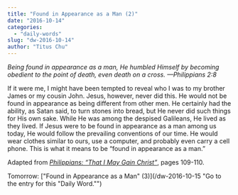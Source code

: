 ```yaml
---
title: "Found in Appearance as a Man (2)"
date: "2016-10-14"
categories: 
  - "daily-words"
slug: "dw-2016-10-14"
author: "Titus Chu"
---
```


_Being found in appearance as a man, He humbled Himself by becoming obedient to the point of death, even death on a cross._ _—Philippians 2:8_

If it were me, I might have been tempted to reveal who I was to my brother James or my cousin John. Jesus, however, never did this. He would not be found in appearance as being different from other men. He certainly had the ability, as Satan said, to turn stones into bread, but He never did such things for His own sake. While He was among the despised Galileans, He lived as they lived. If Jesus were to be found in appearance as a man among us today, He would follow the prevailing conventions of our time. He would wear clothes similar to ours, use a computer, and probably even carry a cell phone. This is what it means to be “found in appearance as a man.”

Adapted from _[Philippians: “That I May Gain Christ”](/book-philippians/ "Go to the listing for this book.")_, pages 109-110.

Tomorrow: ["Found in Appearance as a Man" (3)](/dw-2016-10-15 "Go to the entry for this "Daily Word."")
